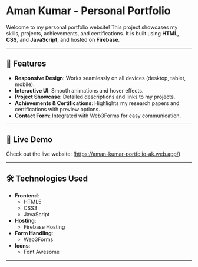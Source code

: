 # Aman Kumar - Personal Portfolio

Welcome to my personal portfolio website! This project showcases my skills, projects, achievements, and certifications. It is built using **HTML**, **CSS**, and **JavaScript**, and hosted on **Firebase**.

---

## 🌟 Features

- **Responsive Design**: Works seamlessly on all devices (desktop, tablet, mobile).
- **Interactive UI**: Smooth animations and hover effects.
- **Project Showcase**: Detailed descriptions and links to my projects.
- **Achievements & Certifications**: Highlights my research papers and certifications with preview options.
- **Contact Form**: Integrated with Web3Forms for easy communication.

---

## 🚀 Live Demo

Check out the live website: (https://aman-kumar-portfolio-ak.web.app/)

---

## 🛠️ Technologies Used

- **Frontend**:
  - HTML5
  - CSS3
  - JavaScript
- **Hosting**:
  - Firebase Hosting
- **Form Handling**:
  - Web3Forms
- **Icons**:
  - Font Awesome

---
